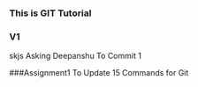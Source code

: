 ### This is GIT Tutorial
### V1

skjs
Asking Deepanshu To Commit 1

###Assignment1
To Update 15 Commands for Git
